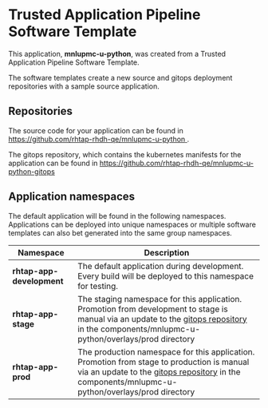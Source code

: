 # Trusted Application Pipeline Software Template

This application, **mnlupmc-u-python**, was created from a Trusted Application Pipeline Software Template.

The software templates create a new source and gitops deployment repositories with a sample source application. 

## Repositories

The source code for your application can be found in [https://github.com/rhtap-rhdh-qe/mnlupmc-u-python ](https://github.com/rhtap-rhdh-qe/mnlupmc-u-python ).
 
The gitops repository, which contains the kubernetes manifests for the application can be found in 
[https://github.com/rhtap-rhdh-qe/mnlupmc-u-python-gitops ](https://github.com/rhtap-rhdh-qe/mnlupmc-u-python-gitops ) 

## Application namespaces 

The default application will be found in the following namespaces. Applications can be deployed into unique namespaces or multiple software templates can also bet generated into the same group namespaces.  

|  Namespace   |  Description   |  
| -------- | -------- |   
| **rhtap-app-development** | The default application during development. Every build will be deployed to this namespace for testing. | 
| **rhtap-app-stage** | The staging namespace for this application. Promotion from development to stage is manual via an update to the [gitops repository](https://github.com/rhtap-rhdh-qe/mnlupmc-u-python-gitops ) in the components/mnlupmc-u-python/overlays/prod directory |  
| **rhtap-app-prod** | The production namespace for this application. Promotion from stage to production is manual via an update to the [gitops repository](https://github.com/rhtap-rhdh-qe/mnlupmc-u-python-gitops ) in the components/mnlupmc-u-python/overlays/prod directory | 